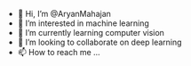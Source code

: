 - 👋 Hi, I’m @AryanMahajan
- 👀 I’m interested in machine learning
- 🌱 I’m currently learning computer vision
- 💞️ I’m looking to collaborate on deep learning
- 📫 How to reach me ...

<!---
AryanMahajan/AryanMahajan is a ✨ special ✨ repository because its `README.md` (this file) appears on your GitHub profile.
You can click the Preview link to take a look at your changes.
--->
